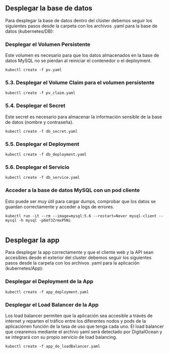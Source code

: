 ## Desplegar la base de datos  

Para desplegar la base de datos dentro del clúster debemos seguir los siguientes pasos desde la carpeta con los archivos .yaml para la base de datos (kubernetes/DB):  

### Desplegar el Volumen Persistente

Este volumen es necesario para que los datos almacenados en la base de datos MySQL no se pierdan al reiniciar el contenedor o el deployment.

```
kubectl create -f pv.yaml
```

### 5.3. Desplegar el Volume Claim para el volumen persistente

```
kubectl create -f pv_claim.yaml
```
### 5.4. Desplegar el Secret 
Este secret es necesario para almacenar la información sensible de la base de datos (nombre y contraseña).

```
kubectl create -f db_secret.yaml
```
### 5.5. Desplegar el Deployment

```
kubectl create -f db_deployment.yaml
```

### 5.6. Desplegar el Servicio

```
kubectl create -f db_service.yaml
```

### Acceder a la base de datos MySQL con un pod cliente

Esto puede ser muy útil para cargar dumps, comprobar que los datos se guardan correctamente y acceder a logs de errores.

```
kubectl run -it --rm --image=mysql:5.6 --restart=Never mysql-client -- mysql -h mysql -p6mf3ZrmxPhNi
	
```

## Desplegar la app

Para desplegar la app correctamente y que el cliente web y la API sean accesibles desde el exterior del cluster debemos seguir los siguientes pasos desde la carpeta con los archivos .yaml para la aplicación (kubernetes/App):

### Desplegar el Deployment de la App

```
kubectl create -f app_deployment.yaml
```

### Desplegar el Load Balancer de la App

Los load balancer permiten que la aplicación sea accesible a través de internet y reparten el tráfico entre los diferentes nodos y pods de la aplicaciónen función de la tasa de uso que tenga cada uno. El load balancer que crearemos mediante el archivo yaml será detectado por DigitalOcean y se integrará con su propio servicio de load balancing.
```
kubectl create -f app_do_loadBalancer.yaml
```
